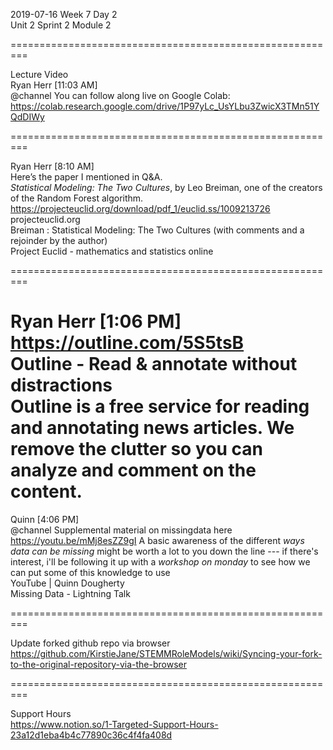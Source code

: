 2019-07-16 Week 7 Day 2   
Unit 2 Sprint 2 Module 2     

=========================================================

Lecture Video  
Ryan Herr [11:03 AM]  
@channel You can follow along live on Google Colab:   
https://colab.research.google.com/drive/1P97yLc_UsYLbu3ZwicX3TMn51YQdDIWy

=========================================================

Ryan Herr [8:10 AM]  
Here’s the paper I mentioned in Q&A.  
_Statistical Modeling: The Two Cultures_, by Leo Breiman, one of the creators of the Random Forest algorithm.   https://projecteuclid.org/download/pdf_1/euclid.ss/1009213726  
projecteuclid.org  
Breiman : Statistical Modeling: The Two Cultures (with comments and a rejoinder by the author)  
Project Euclid - mathematics and statistics online  

=========================================================

Ryan Herr [1:06 PM]  
https://outline.com/5S5tsB  
Outline - Read & annotate without distractions  
Outline is a free service for reading and annotating news articles. We remove the clutter so you can analyze and comment on the content.  
=========================================================

Quinn [4:06 PM]  
@channel Supplemental material on missingdata here https://youtu.be/mMj8esZZ9gI A basic awareness of the different _ways data can be missing_ might be worth a lot to you down the line --- if there's interest, i'll be following it up with a *workshop on monday* to see how we can put some of this knowledge to use  
YouTube | Quinn Dougherty  
Missing Data - Lightning Talk  

=========================================================

Update forked github repo via browser  
https://github.com/KirstieJane/STEMMRoleModels/wiki/Syncing-your-fork-to-the-original-repository-via-the-browser  

=========================================================

Support Hours  
https://www.notion.so/1-Targeted-Support-Hours-23a12d1eba4b4c77890c36c4f4fa408d   
